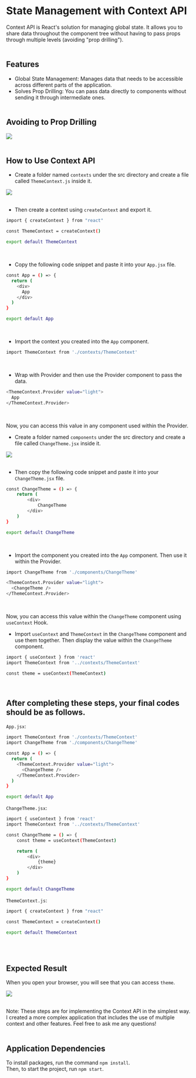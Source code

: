 # State Management with Context API
Context API is React's solution for managing global state. It allows you to share data throughout the component tree without having to pass props through multiple levels (avoiding "prop drilling"). <br><br>

## Features
- Global State Management: Manages data that needs to be accessible across different parts of the application.
- Solves Prop Drilling: You can pass data directly to components without sending it through intermediate ones. <br><br>

## Avoiding to Prop Drilling
<img src="https://github.com/user-attachments/assets/a3dad527-fb2a-4b75-b796-c3c008b2acbc"> <br><br>

## How to Use Context API
- Create a folder named `contexts` under the src directory and create a file called `ThemeContext.js` inside it.

<img src="https://github.com/user-attachments/assets/d2bdcd77-99db-4b24-aad9-6cef32210938"> <br><br>

- Then create a context using `createContext` and export it.
```bash 
import { createContext } from "react"

const ThemeContext = createContext()

export default ThemeContext
```
<br>

- Copy the following code snippet and paste it into your `App.jsx` file.
```bash 
const App = () => {
  return (
    <div>
      App
    </div>
  )
}

export default App
```
<br>

- Import the context you created into the `App` component.
```bash 
import ThemeContext from './contexts/ThemeContext'
```
<br>

- Wrap with Provider and then use the Provider component to pass the data.
```bash 
<ThemeContext.Provider value="light">
  App
</ThemeContext.Provider>
```
<br>

Now, you can access this value in any component used within the Provider.

- Create a folder named `components` under the src directory and create a file called `ChangeTheme.jsx` inside it.
  
<img src="https://github.com/user-attachments/assets/aece06c6-7c7d-4ea4-8176-8a163247103c"> <br><br>

- Then copy the following code snippet and paste it into your `ChangeTheme.jsx` file.
```bash 
const ChangeTheme = () => {
    return (
        <div>
            ChangeTheme
        </div>
    )
}

export default ChangeTheme
```
<br>

- Import the component you created into the `App` component. Then use it within the Provider.
```bash 
import ChangeTheme from './components/ChangeTheme'
```

```bash 
<ThemeContext.Provider value="light">
  <ChangeTheme />
</ThemeContext.Provider>
```
<br>

Now, you can access this value within the `ChangeTheme` component using `useContext` Hook.

- Import `useContext` and `ThemeContext` in the `ChangeTheme` component and use them together. Then display the value within the `ChangeTheme` component.
```bash
import { useContext } from 'react'
import ThemeContext from '../contexts/ThemeContext'
```

```bash
const theme = useContext(ThemeContext)
```
<br>

## After completing these steps, your final codes should be as follows.

`App.jsx`:
```bash
import ThemeContext from './contexts/ThemeContext'
import ChangeTheme from './components/ChangeTheme'

const App = () => {
  return (
    <ThemeContext.Provider value="light">
      <ChangeTheme />
    </ThemeContext.Provider>
  )
}

export default App
```

`ChangeTheme.jsx`:
```bash
import { useContext } from 'react'
import ThemeContext from '../contexts/ThemeContext'

const ChangeTheme = () => {
    const theme = useContext(ThemeContext)

    return (
        <div>
            {theme}
        </div>
    )
}

export default ChangeTheme
```

`ThemeContext.js`:
```bash 
import { createContext } from "react"

const ThemeContext = createContext()

export default ThemeContext
```
<br><br>

## Expected Result
When you open your browser, you will see that you can access `theme`.

<img src="https://github.com/user-attachments/assets/e7284b47-e76e-46ad-8c9f-531bb099a1e3"> <br><br>

Note: These steps are for implementing the Context API in the simplest way. I created a more complex application that includes the use of multiple context and other features. Feel free to ask me any questions! <br><br>

## Application Dependencies
To install packages, run the command `npm install`. <br> 
Then, to start the project, run `npm start`.
